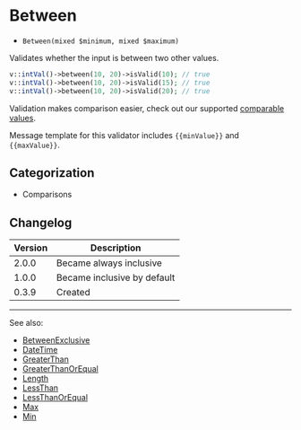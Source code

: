 # Between

- `Between(mixed $minimum, mixed $maximum)`

Validates whether the input is between two other values.

```php
v::intVal()->between(10, 20)->isValid(10); // true
v::intVal()->between(10, 20)->isValid(15); // true
v::intVal()->between(10, 20)->isValid(20); // true
```

Validation makes comparison easier, check out our supported
[comparable values](../08-comparable-values.md).

Message template for this validator includes `{{minValue}}` and `{{maxValue}}`.

## Categorization

- Comparisons

## Changelog

Version | Description
--------|-------------
  2.0.0 | Became always inclusive
  1.0.0 | Became inclusive by default
  0.3.9 | Created

***
See also:

- [BetweenExclusive](BetweenExclusive.md)
- [DateTime](DateTime.md)
- [GreaterThan](GreaterThan.md)
- [GreaterThanOrEqual](GreaterThanOrEqual.md)
- [Length](Length.md)
- [LessThan](LessThan.md)
- [LessThanOrEqual](LessThanOrEqual.md)
- [Max](Max.md)
- [Min](Min.md)
